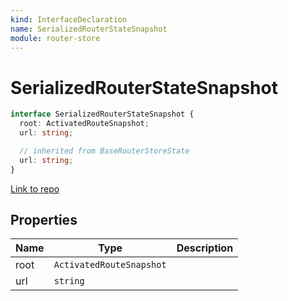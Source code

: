 ```yaml
---
kind: InterfaceDeclaration
name: SerializedRouterStateSnapshot
module: router-store
---
```


# SerializedRouterStateSnapshot

```ts
interface SerializedRouterStateSnapshot {
  root: ActivatedRouteSnapshot;
  url: string;

  // inherited from BaseRouterStoreState
  url: string;
}
```

[Link to repo](https://github.com/ngrx/platform/blob/master/modules/router-store/src/serializers/default_serializer.ts#L4-L7)

## Properties

| Name | Type                     | Description |
| ---- | ------------------------ | ----------- |
| root | `ActivatedRouteSnapshot` |             |
| url  | `string`                 |             |
